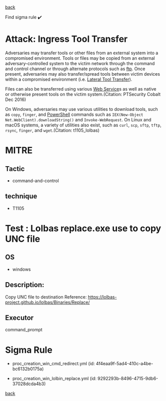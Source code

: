 
[back](../index.md)

Find sigma rule :heavy_check_mark: 

# Attack: Ingress Tool Transfer 

Adversaries may transfer tools or other files from an external system into a compromised environment. Tools or files may be copied from an external adversary-controlled system to the victim network through the command and control channel or through alternate protocols such as [ftp](https://attack.mitre.org/software/S0095). Once present, adversaries may also transfer/spread tools between victim devices within a compromised environment (i.e. [Lateral Tool Transfer](https://attack.mitre.org/techniques/T1570)). 

Files can also be transferred using various [Web Service](https://attack.mitre.org/techniques/T1102)s as well as native or otherwise present tools on the victim system.(Citation: PTSecurity Cobalt Dec 2016)

On Windows, adversaries may use various utilities to download tools, such as `copy`, `finger`, and [PowerShell](https://attack.mitre.org/techniques/T1059/001) commands such as <code>IEX(New-Object Net.WebClient).downloadString()</code> and <code>Invoke-WebRequest</code>. On Linux and macOS systems, a variety of utilities also exist, such as `curl`, `scp`, `sftp`, `tftp`, `rsync`, `finger`, and `wget`.(Citation: t1105_lolbas)

# MITRE
## Tactic
  - command-and-control


## technique
  - T1105


# Test : Lolbas replace.exe use to copy UNC file
## OS
  - windows


## Description:
Copy UNC file to destination
Reference: https://lolbas-project.github.io/lolbas/Binaries/Replace/


## Executor
command_prompt

# Sigma Rule
 - proc_creation_win_cmd_redirect.yml (id: 4f4eaa9f-5ad4-410c-a4be-bc6132b0175a)

 - proc_creation_win_lolbin_replace.yml (id: 9292293b-8496-4715-9db6-37028dcda4b3)



[back](../index.md)
